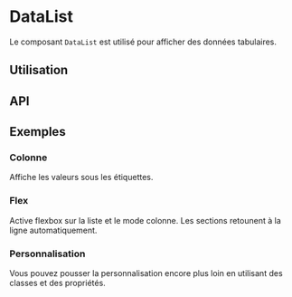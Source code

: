 # DataList

Le composant `DataList` est utilisé pour afficher des données tabulaires.

## Utilisation

<Example value="fr/data-list/base" />

## API

<API
  :component="{
    'props': [
      {
        name: 'title-class',
        default: `'mb-3 headline'`,
        type: 'chaîne de caractères',
        description: 'Utilisez ceci pour personnaliser le titre.'
      },
      {
        name: 'title-level',
        default: '4',
        type: 'nombre',
        description: 'Définit le niveau du titre (entre 1 et 6).'
      },
      {
        name: 'list',
        default: 'indéfini',
        type: 'tableau',
        description: 'Les données à afficher.'
      },
      {
        name: 'list-title',
        default: 'chaîne de caractères',
        type: 'indéfini',
        description: 'Définit le titre de la liste.'
      },
      {
        name: 'label-color',
        default: `'#757575'`,
        type: 'chaîne de caractères',
        description: 'Définit la couleur des étiquettes, peut être n\’importe quelle couleur CSS.'
      },
      {
        name: 'value-color',
        default: `'currentColor'`,
        type: 'chaîne de caractères',
        description: 'Définit la couleur des valeurs, peut être n\’importe quelle couleur CSS.'
      },
      {
        name: 'column',
        default: 'faux',
        type: 'booléen',
        description: 'En mode colonne, les valeurs apparaîtront sous les étiquettes. Activé automatiquement sur mobile.'
      },
      {
        name: 'flex',
        default: 'faux',
        type: 'booléen',
        description: 'Active flexbox et le mode colonne.'
      },
      {
        name: 'placeholder',
        default: `'…'`,
        type: 'chaîne de caractères',
        description: 'Le texte à afficher lorsqu\'aucune valeur n\'est présente, peut être une chaîne de caractères vide.'
      },
      {
        name: 'min-width',
        default: 'indéfini',
        type: 'chaîne de caractères',
        description: 'La largeur minimale du composant, peut être n\'importe quelle valeur CSS.'
      },
      {
        name: 'width',
        default: `'200px'`,
        type: 'chaîne de caractères',
        description: 'La largeur des étiquettes.'
      }
    ]
  }"
/>

## Exemples

### Colonne

Affiche les valeurs sous les étiquettes.

<Example value="fr/data-list/column" />

### Flex

Active flexbox sur la liste et le mode colonne. Les sections retounent à la ligne automatiquement.

<Example value="fr/data-list/flex" />

### Personnalisation

Vous pouvez pousser la personnalisation encore plus loin en utilisant des classes et des propriétés.

<Example value="fr/data-list/custom" />
